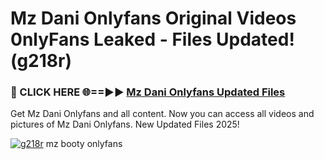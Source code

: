 # Mz Dani Onlyfans Original Videos 0nlyFans Leaked - Files Updated! (g218r)

<h3>🔴 CLICK HERE 🌐==►► <a href="https://tinyurl.com/x26r9saj" rel="nofollow">Mz Dani Onlyfans Updated Files</a></h3>

Get Mz Dani Onlyfans and all content. Now you can access all videos and pictures of Mz Dani Onlyfans. New Updated Files 2025!

[![g218r](https://i.imgur.com/LkgZPqh.gif)](https://tinyurl.com/x26r9saj)
mz booty onlyfans